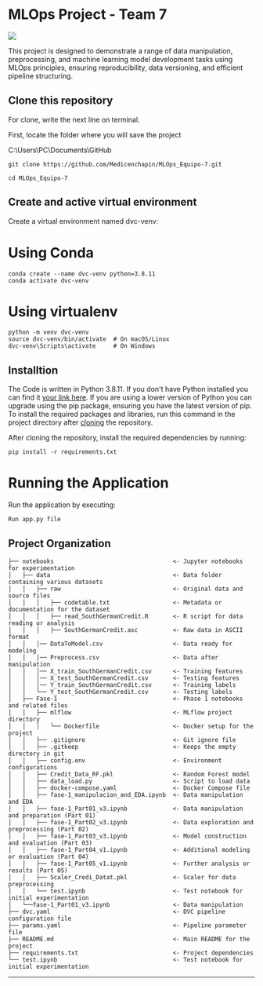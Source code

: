 # MLOps Project - Team 7

<a target="_blank" href="https://cookiecutter-data-science.drivendata.org/">
    <img src="https://img.shields.io/badge/CCDS-Project%20template-328F97?logo=cookiecutter" />
</a>

This project is designed to demonstrate a range of data manipulation, preprocessing, and machine learning model development tasks using MLOps principles, ensuring reproducibility, data versioning, and efficient pipeline structuring.

## Clone this repository

For clone, write the next line on terminal.

First, locate the folder where you will save the project

C:\Users\PC\Documents\GitHub

```
git clone https://github.com/Medicenchapin/MLOps_Equipo-7.git
```

```
cd MLOps_Equipo-7
```

## Create and active virtual environment

Create a virtual environment named dvc-venv:
# Using Conda
```
conda create --name dvc-venv python=3.8.11
conda activate dvc-venv
```
# Using virtualenv
```
python -m venv dvc-venv
source dvc-venv/bin/activate  # On macOS/Linux
dvc-venv\Scripts\activate     # On Windows
```


## Installtion

The Code is written in Python 3.8.11. If you don't have Python installed you can find it [your link here](https://www.python.org/downloads/). If you are using a lower version of Python you can upgrade using the pip package, ensuring you have the latest version of pip. To install the required packages and libraries, run this command in the project directory after [cloning](https://docs.github.com/en/github/creating-cloning-and-archiving-repositories/cloning-a-repository) the repository.

After cloning the repository, install the required dependencies by running:
```
pip install -r requirements.txt
```
# Running the Application
Run the application by executing:
```
Run app.py file
```

## Project Organization

```
├── notebooks                                  <- Jupyter notebooks for experimentation
│   ├── data                                   <- Data folder containing various datasets
│   │   ├── raw                                <- Original data and source files
│   │   │   ├── codetable.txt                  <- Metadata or documentation for the dataset
│   │   │   ├── read_SouthGermanCredit.R       <- R script for data reading or analysis
│   │   │   ├── SouthGermanCredit.asc          <- Raw data in ASCII format
│   │   │── DataToModel.csv                    <- Data ready for modeling
│   │   │── Preprocess.csv                     <- Data after manipulation
│   │   │── X_train_SouthGermanCredit.csv      <- Training features
│   │   │── X_test_SouthGermanCredit.csv       <- Testing features
│   │   │── Y_train_SouthGermanCredit.csv      <- Training labels
│   │   └── Y_test_SouthGermanCredit.csv       <- Testing labels
│   ├── Fase-1                                 <- Phase 1 notebooks and related files
│   │   ├── mlflow                             <- MLflow project directory
│   │   │   └── Dockerfile                     <- Docker setup for the project
│   │   ├── .gitignore                         <- Git ignore file
│   │   ├── .gitkeep                           <- Keeps the empty directory in git
│   │   ├── config.env                         <- Environment configurations
│   │   ├── Credit_Data_RF.pkl                 <- Random Forest model
│   │   ├── data_load.py                       <- Script to load data
│   │   ├── docker-compose.yaml                <- Docker Compose file
│   │   ├── fase-1_manipulacion_and_EDA.ipynb  <- Data manipulation and EDA
│   │   ├── fase-1_Part01_v3.ipynb             <- Data manipulation and preparation (Part 01)
│   │   ├── fase-1_Part02_v3.ipynb             <- Data exploration and preprocessing (Part 02)
│   │   ├── fase-1_Part03_v3.ipynb             <- Model construction and evaluation (Part 03)
│   │   ├── fase-1_Part04_v1.ipynb             <- Additional modeling or evaluation (Part 04)
│   │   ├── fase-1_Part05_v1.ipynb             <- Further analysis or results (Part 05)
│   │   ├── Scaler_Credi_Datat.pkl             <- Scaler for data preprocessing
│   │   └── test.ipynb                         <- Test notebook for initial experimentation
│   └──fase-1_Part01_v3.ipynb                  <- Data manipulation 
├── dvc.yaml                                   <- DVC pipeline configuration file
├── params.yaml                                <- Pipeline parameter file
├── README.md                                  <- Main README for the project
├── requirements.txt                           <- Project dependencies
└── test.ipynb                                 <- Test notebook for initial experimentation

```

---
